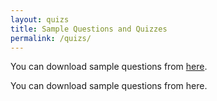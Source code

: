```yaml
---
layout: quizs
title: Sample Questions and Quizzes
permalink: /quizs/
---
```

You can download sample questions from [here](https://csciitd-my.sharepoint.com/:f:/g/personal/eez238354_iitd_ac_in/EkRFNlDPkG9PtHmqGdc_218B2CNK-SiqW9HIMqETJBRlFA?e=ucHwCr).

You can download sample questions from here.

